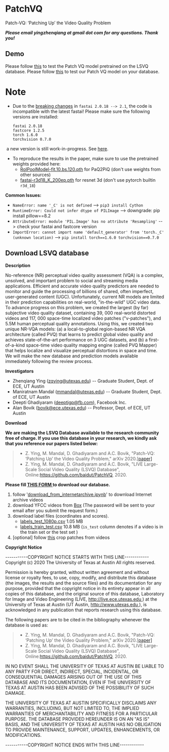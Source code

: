 # PatchVQ
Patch-VQ: ‘Patching Up’ the Video Quality Problem

***Please email yingzhenqiang at gmail dot com for any questions. Thank you!***

## Demo

Please follow [this](https://colab.research.google.com/drive/1612Y7tiAgiutmt6rXHCjjKgNdJXJ5Hvo) to test the Patch VQ model pretrained on the LSVQ database.
Please follow [this](test_PVQ_on_new_datasets.ipynb) to test our Patch VQ model on your database.

# Note

* Due to the [breaking changes](https://github.com/fastai/fastai/blob/master/CHANGELOG.md#2018) in `fastai 2.0.18 --> 2.1`, the code is incompatible with the latest fastai! Please make sure the following versions are installed: 
  ```
  fastai 2.0.18
  fastcore 1.2.5
  torch 1.6.0
  torchvision 0.7.0
  ```

​	a new version is still work-in-progress. See [here](https://github.com/baidut/fastiqa). 

* To reproduce the results in the paper, make sure to use the pretrained weights provided here: 
  * [RoIPoolModel-fit.10.bs.120.pth](https://github.com/baidut/PatchVQ/releases/download/v0.1/RoIPoolModel-fit.10.bs.120.pth) for PaQ2PiQ (don't use weights from other sources)
  *  [fastai-r3d18_K_200ep.pth](https://github.com/baidut/PatchVQ/releases/download/v0.1/fastai-r3d18_K_200ep.pth) for resnet 3d (don't use pytorch builtin `r3d_18`)

**Common Issues:**

* `NameError: name '_C' is not defined`  --> `pip3 install Cython`
* `RuntimeError: Could not infer dtype of PILImage` --> downgrade: pip install pillow==8.2
* `AttributeError: module 'PIL.Image' has no attribute 'Resampling'` --> check your fastai and fastcore version
* `ImportError: cannot import name 'default_generator' from 'torch._C' (unknown location)` --> `pip install torch==1.6.0 torchvision==0.7.0`

## Download LSVQ database

**Description**

No-reference (NR) perceptual video quality assessment (VQA) is a complex, unsolved, and important problem to social and streaming media applications. Efficient and accurate video quality predictors are needed to monitor and guide the processing of billions of shared, often imperfect, user-generated content (UGC). Unfortunately, current NR models are limited in their prediction capabilities on real-world, "in-the-wild" UGC video data. To advance progress on this problem, we created the largest (by far) subjective video quality dataset, containing 39, 000 real-world distorted videos and 117, 000 space-time localized video patches ("v-patches"), and 5.5M human perceptual quality annotations. Using this, we created two unique NR-VQA models: (a) a local-to-global region-based NR VQA architecture (called PVQ) that learns to predict global video quality and achieves state-of-the-art performance on 3 UGC datasets, and (b) a first-of-a-kind space-time video quality mapping engine (called PVQ Mapper) that helps localize and visualize perceptual distortions in space and time. We will make the new database and prediction models available immediately following the review process.

**Investigators**

* Zhenqiang Ying (<zqying@utexas.edu>) -- Graduate Student, Dept. of ECE, UT Austin
* Maniratnam Mandal (<mmandal@utexas.edu>) -- Graduate Student, Dept. of ECE, UT Austin
* Deepti Ghadiyaram (<deeptigp@fb.com>), Facebook Inc.
* Alan Bovik ([bovik@ece.utexas.edu](mailto:bovik@ece.utexas.edu)) -- Professor, Dept. of ECE, UT Austin

**Download**

**We are making the LSVQ Database available to the research community free of charge. If you use this database in your research, we kindly ask that you reference our papers listed below:**

> - Z. Ying, M. Mandal, D. Ghadiyaram and A.C. Bovik, "Patch-VQ: ‘Patching Up’ the Video Quality Problem," arXiv 2020.[[paper\]](https://arxiv.org/pdf/2011.13544.pdf)
> - Z. Ying, M. Mandal, D. Ghadiyaram and A.C. Bovik, "LIVE Large-Scale Social Video Quality (LSVQ) Database", Online:https://github.com/baidut/PatchVQ, 2020.


**Please fill [THIS FORM ](https://forms.gle/cdxArkHUuuqRCX4Z9) to download our database.**

1. follow '[download_from_internetarchive.ipynb](https://colab.research.google.com/drive/16C4cEe-DRxwMUnMS-PQzjzGPs2HfIX6a)' to download Internet archive videos
2. download YFCC videos from [Box](https://utexas.box.com/s/3x10cuh5m2r85gcjmatgagkpf2ekgqwo) (The password will be sent to your email after you submit the request form.)
3. download label files (coordinates and scores).
    * [labels_test_1080p.csv](https://github.com/baidut/PatchVQ/releases/download/v0.1/labels_test_1080p.csv) 1.05 MB
    * [labels_train_test.csv](https://github.com/baidut/PatchVQ/releases/download/v0.1/labels_train_test.csv) 10.8 MB (`is_test` column denotes if a video is in the train set or the test set )
4. [optional] follow [this](https://drive.google.com/file/d/16B1UvoIE2iCzSt7moXRwfBGpB_nRy5qE/view?usp=sharing) crop patches from videos


**Copyright Notice**

-----------COPYRIGHT NOTICE STARTS WITH THIS LINE------------
Copyright (c) 2020 The University of Texas at Austin
All rights reserved.

Permission is hereby granted, without written agreement and without license or royalty fees, to use, copy, modify, and distribute this database (the images, the results and the source files) and its documentation for any purpose, provided that the copyright notice in its entirety appear in all copies of this database, and the original source of this database, Laboratory for Image and Video Engineering (LIVE, [http://live.ece.utexas.edu ](http://live.ece.utexas.edu/)) at the University of Texas at Austin (UT Austin, [http://www.utexas.edu ](http://www.utexas.edu/)), is acknowledged in any publication that reports research using this database.

The following papers are to be cited in the bibliography whenever the database is used as:

> - Z. Ying, M. Mandal, D. Ghadiyaram and A.C. Bovik, "Patch-VQ: ‘Patching Up’ the Video Quality Problem," arXiv 2020.[[paper\]](https://arxiv.org/pdf/2011.13544.pdf)
> - Z. Ying, M. Mandal, D. Ghadiyaram and A.C. Bovik, "LIVE Large-Scale Social Video Quality (LSVQ) Database", Online:https://github.com/baidut/PatchVQ, 2020.

IN NO EVENT SHALL THE UNIVERSITY OF TEXAS AT AUSTIN BE LIABLE TO ANY PARTY FOR DIRECT, INDIRECT, SPECIAL, INCIDENTAL, OR CONSEQUENTIAL DAMAGES ARISING OUT OF THE USE OF THIS DATABASE AND ITS DOCUMENTATION, EVEN IF THE UNIVERSITY OF TEXAS AT AUSTIN HAS BEEN ADVISED OF THE POSSIBILITY OF SUCH DAMAGE.

THE UNIVERSITY OF TEXAS AT AUSTIN SPECIFICALLY DISCLAIMS ANY WARRANTIES, INCLUDING, BUT NOT LIMITED TO, THE IMPLIED WARRANTIES OF MERCHANTABILITY AND FITNESS FOR A PARTICULAR PURPOSE. THE DATABASE PROVIDED HEREUNDER IS ON AN "AS IS" BASIS, AND THE UNIVERSITY OF TEXAS AT AUSTIN HAS NO OBLIGATION TO PROVIDE MAINTENANCE, SUPPORT, UPDATES, ENHANCEMENTS, OR MODIFICATIONS.

-----------COPYRIGHT NOTICE ENDS WITH THIS LINE------------
